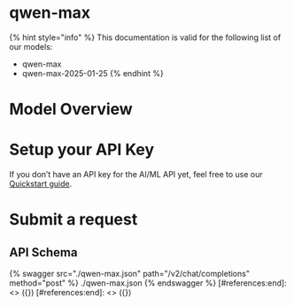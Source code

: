 [#references:start]: <> ({ "template": "openapi" })
[#references:start]: <> ({ "template": "openapi" })
# qwen-max

{% hint style="info" %}
This documentation is valid for the following list of our models:
* qwen-max
* qwen-max-2025-01-25
{% endhint %}

# Model Overview


# Setup your API Key
If you don’t have an API key for the AI/ML API yet, feel free to use our [Quickstart guide](https://docs.aimlapi.com/quickstart/setting-up).

# Submit a request
## API Schema
{% swagger src="./qwen-max.json" path="/v2/chat/completions" method="post" %}
./qwen-max.json
{% endswagger %}
[#references:end]: <> ({})
[#references:end]: <> ({})